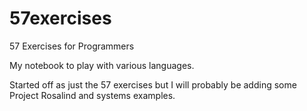 # 57exercises
57 Exercises for Programmers


My notebook to play with various languages.

Started off as just the 57 exercises but I will probably be adding some Project Rosalind and systems examples.
